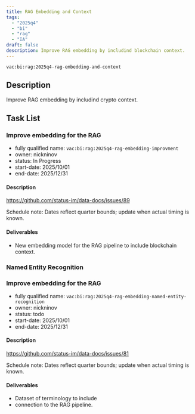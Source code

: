 ```yaml
---
title: RAG Embedding and Context
tags:
  - "2025q4"
  - "bi"
  - "rag"
  - "IA"
draft: false
description: Improve RAG embedding by includind blockchain context.
---
```


`vac:bi:rag:2025q4-rag-embedding-and-context`

## Description

Improve RAG embedding by includind crypto context.

## Task List

### Improve embedding for the RAG

* fully qualified name: `vac:bi:rag:2025q4-rag-embedding-improvment`
* owner: nickninov
* status: In Progress
* start-date: 2025/10/01
* end-date: 2025/12/31

#### Description

https://github.com/status-im/data-docs/issues/89

Schedule note: Dates reflect quarter bounds; update when actual timing is known.
#### Deliverables

* New embedding model for the RAG pipeline to include blockchain context.

### Named Entity Recognition

### Improve embedding for the RAG

* fully qualified name: `vac:bi:rag:2025q4-rag-embedding-named-entity-recognition`
* owner: nickninov
* status: todo
* start-date: 2025/10/01
* end-date: 2025/12/31


#### Description

https://github.com/status-im/data-docs/issues/81

Schedule note: Dates reflect quarter bounds; update when actual timing is known.
#### Deliverables

* Dataset of terminology to include
* connection to the RAG pipeline.
